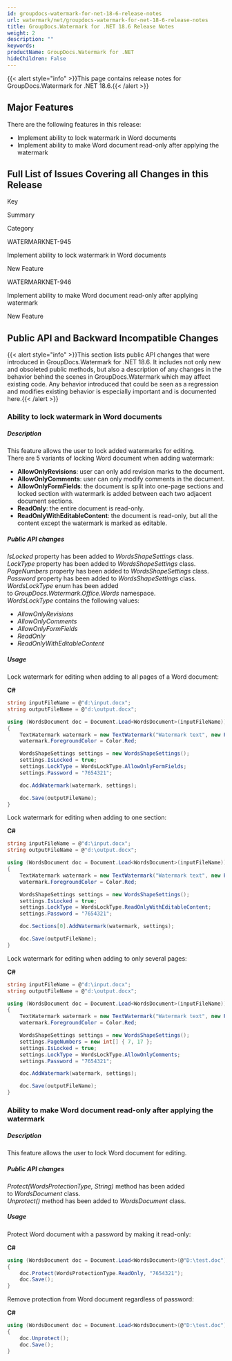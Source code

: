 ```yaml
---
id: groupdocs-watermark-for-net-18-6-release-notes
url: watermark/net/groupdocs-watermark-for-net-18-6-release-notes
title: GroupDocs.Watermark for .NET 18.6 Release Notes
weight: 2
description: ""
keywords: 
productName: GroupDocs.Watermark for .NET
hideChildren: False
---
```

{{< alert style="info" >}}This page contains release notes for GroupDocs.Watermark for .NET 18.6.{{< /alert >}}

## Major Features

There are the following features in this release:

*   Implement ability to lock watermark in Word documents
*   Implement ability to make Word document read-only after applying the watermark

## Full List of Issues Covering all Changes in this Release

Key

Summary

Category

WATERMARKNET-945

Implement ability to lock watermark in Word documents

New Feature

WATERMARKNET-946

Implement ability to make Word document read-only after applying watermark

New Feature

## Public API and Backward Incompatible Changes

{{< alert style="info" >}}This section lists public API changes that were introduced in GroupDocs.Watermark for .NET 18.6. It includes not only new and obsoleted public methods, but also a description of any changes in the behavior behind the scenes in GroupDocs.Watermark which may affect existing code. Any behavior introduced that could be seen as a regression and modifies existing behavior is especially important and is documented here.{{< /alert >}}

### Ability to lock watermark in Word documents

##### Description

This feature allows the user to lock added watermarks for editing.  
There are 5 variants of locking Word document when adding watermark:

*   **AllowOnlyRevisions**: user can only add revision marks to the document.
*   **AllowOnlyComments**: user can only modify comments in the document.
*   **AllowOnlyFormFields**: the document is split into one-page sections and locked section with watermark is added between each two adjacent document sections.
*   **ReadOnly**: the entire document is read-only.
*   **ReadOnlyWithEditableContent**: the document is read-only, but all the content except the watermark is marked as editable.

##### Public API changes

*IsLocked* property has been added to *WordsShapeSettings* class.  
*LockType* property has been added to *WordsShapeSettings* class.  
*PageNumbers* property has been added to *WordsShapeSettings* class.  
*Password* property has been added to *WordsShapeSettings* class.  
*WordsLockType* enum has been added to *GroupDocs.Watermark.Office.Words* namespace.  
*WordsLockType* contains the following values:

*   *AllowOnlyRevisions*
*   *AllowOnlyComments*
*   *AllowOnlyFormFields*
*   *ReadOnly*
*   *ReadOnlyWithEditableContent*

##### Usage

Lock watermark for editing when adding to all pages of a Word document:

**C#**

```csharp
string inputFileName = @"d:\input.docx";
string outputFileName = @"d:\output.docx";

using (WordsDocument doc = Document.Load<WordsDocument>(inputFileName))
{
    TextWatermark watermark = new TextWatermark("Watermark text", new Font("Arial", 19));
    watermark.ForegroundColor = Color.Red;

    WordsShapeSettings settings = new WordsShapeSettings();
    settings.IsLocked = true;
    settings.LockType = WordsLockType.AllowOnlyFormFields;
    settings.Password = "7654321";

    doc.AddWatermark(watermark, settings);

    doc.Save(outputFileName);
}
```

  
Lock watermark for editing when adding to one section:

**C#**

```csharp
string inputFileName = @"d:\input.docx";
string outputFileName = @"d:\output.docx";

using (WordsDocument doc = Document.Load<WordsDocument>(inputFileName))
{
    TextWatermark watermark = new TextWatermark("Watermark text", new Font("Arial", 19));
    watermark.ForegroundColor = Color.Red;

    WordsShapeSettings settings = new WordsShapeSettings();
    settings.IsLocked = true;
    settings.LockType = WordsLockType.ReadOnlyWithEditableContent;
    settings.Password = "7654321";

    doc.Sections[0].AddWatermark(watermark, settings);

    doc.Save(outputFileName);
}
```

  
Lock watermark for editing when adding to only several pages:

**C#**

```csharp
string inputFileName = @"d:\input.docx";
string outputFileName = @"d:\output.docx";

using (WordsDocument doc = Document.Load<WordsDocument>(inputFileName))
{
    TextWatermark watermark = new TextWatermark("Watermark text", new Font("Arial", 19));
    watermark.ForegroundColor = Color.Red;

    WordsShapeSettings settings = new WordsShapeSettings();
    settings.PageNumbers = new int[] { 7, 17 };
    settings.IsLocked = true;
    settings.LockType = WordsLockType.AllowOnlyComments;
    settings.Password = "7654321";

    doc.AddWatermark(watermark, settings);

    doc.Save(outputFileName);
}
```

### Ability to make Word document read-only after applying the watermark

##### Description

This feature allows the user to lock Word document for editing.

##### Public API changes

*Protect(WordsProtectionType, String)* method has been added to *WordsDocument* class.  
*Unprotect()* method has been added to *WordsDocument* class.

##### Usage

Protect Word document with a password by making it read-only:

**C#**

```csharp
using (WordsDocument doc = Document.Load<WordsDocument>(@"D:\test.doc"))
{
    doc.Protect(WordsProtectionType.ReadOnly, "7654321");
    doc.Save();
}
```

  
Remove protection from Word document regardless of password:

**C#**

```csharp
using (WordsDocument doc = Document.Load<WordsDocument>(@"D:\test.doc"))
{
    doc.Unprotect();
    doc.Save();
}
```
